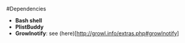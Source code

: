 #Dependencies

* __Bash shell__
* __PlistBuddy__
* __Growlnotify__: see (here)[http://growl.info/extras.php#growlnotify]
